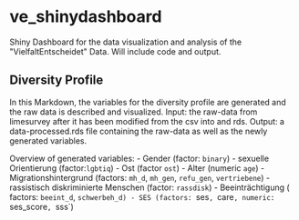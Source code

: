 # ve_shinydashboard
Shiny Dashboard for the data visualization and analysis of the "VielfaltEntscheidet" Data. Will include code and output.

## Diversity Profile

In this Markdown, the variables for the diversity profile are generated and the raw data is described and visualized.
Input: the raw-data from limesurvey after it has been modified from the csv into and rds.
Output: a data-processed.rds file containing the raw-data as well as the newly generated variables.

Overview of generated variables:
      - Gender (factor: `binary`)
      - sexuelle Orientierung (factor:`lgbtiq`)
      - Ost (factor `ost`)
      - Alter (numeric `age`)
      - Migrationshintergrund (factors: `mh_d`, `mh_gen`, `refu_gen`, `vertriebene`)
      - rassistisch diskriminierte Menschen (factor: `rassdisk`)
      - Beeinträchtigung ( factors: `beeint_d`, `schwerbeh_d)
      - SES (factors: `ses`, `care`, numeric: `ses_score`, `sss`)
